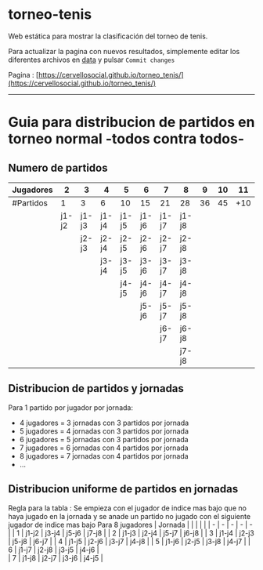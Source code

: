 # torneo-tenis
Web estática para mostrar la clasificación del torneo de tenis.

Para actualizar la pagina con nuevos resultados, simplemente editar los diferentes archivos en [data](./data) y pulsar `Commit changes`

Pagina : [https://cervellosocial.github.io/torneo_tenis/](https://cervellosocial.github.io/torneo_tenis/)

---
# Guia para distribucion de partidos en torneo normal -todos contra todos-
## Numero de partidos
 | Jugadores | 2 | 3 | 4 | 5 | 6 | 7 | 8 | 9 | 10 | 11 | 12|
 | - | - | - | - | - | - | - | - | - | - | - | - | 
 | #Partidos | 1 | 3 | 6 | 10 | 15 | 21 | 28 | 36 | 45 | +10 | +11 | 
 |  | j1-j2 | j1-j3 | j1-j4 | j1-j5 | j1-j6 | j1-j7 | j1-j8 | 
 |  |       | j2-j3 | j2-j4 | j2-j5 | j2-j6 | j2-j7 | j2-j8 | 
 |  |       |       | j3-j4 | j3-j5 | j3-j6 | j3-j7 | j3-j8 | 
 |  |       |       |       | j4-j5 | j4-j6 | j4-j7 | j4-j8 | 
 |  |       |       |       |       | j5-j6 | j5-j7 | j5-j8 | 
 |  |       |       |       |       |       | j6-j7 | j6-j8 | 
 |  |       |       |       |       |       |       | j7-j8 | 

## Distribucion de partidos y jornadas
Para 1 partido por jugador por jornada:
* 4 jugadores = 3 jornadas con 3 partidos por jornada
* 5 jugadores = 4 jornadas con 3 partidos por jornada
* 6 jugadores = 5 jornadas con 3 partidos por jornada
* 7 jugadores = 6 jornadas con 4 partidos por jornada
* 8 jugadores = 7 jornadas con 4 partidos por jornada
* ...
## Distribucion uniforme de partidos en jornadas
Regla para la tabla : Se empieza con el jugador de indice mas bajo que no haya jugado en la jornada y se anade un partido no jugado con el siguiente jugador de indice mas bajo
Para 8 jugadores
 | Jornada |  |  |  |  | 
 | - | - | - | - | - | 
 | 1 | j1-j2 | j3-j4 | j5-j6 | j7-j8 | 
 | 2 | j1-j3 | j2-j4 | j5-j7 | j6-j8 | 
 | 3 | j1-j4 | j2-j3 | j5-j8 | j6-j7 | 
 | 4 | j1-j5 | j2-j6 | j3-j7 | j4-j8 | 
 | 5 | j1-j6 | j2-j5 | j3-j8 | j4-j7 | 
 | 6 | j1-j7 | j2-j8 | j3-j5 | j4-j6 |  
 | 7 | j1-j8 | j2-j7 | j3-j6 | j4-j5 | 


